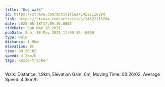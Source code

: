 ```yaml
---
title: "Dog walk"
id: https://strava.com/activities/14522116284
link: https://strava.com/activities/14522116284
date: 2025-05-18T17:09:36.000Z
rideDate: Sun May 18 2025
pubDate: Sun, 18 May 2025 11:09:36 -0600
type: walk
distance: 1.9km
elevation: 0m
time: 00:26:02
speed: 4.3km/h
tags: kuzco-tracker
---
```

Walk: Distance: 1.9km, Elevation Gain: 0m, Moving Time: 00:26:02, Average Speed: 4.3km/h